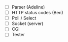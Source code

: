 - [ ] Parser (Adeline)
- [ ] HTTP status codes (Ben)
- [ ] Poll / Select
- [ ] Socket (server)
- [ ] CGI
- [ ] Tester
